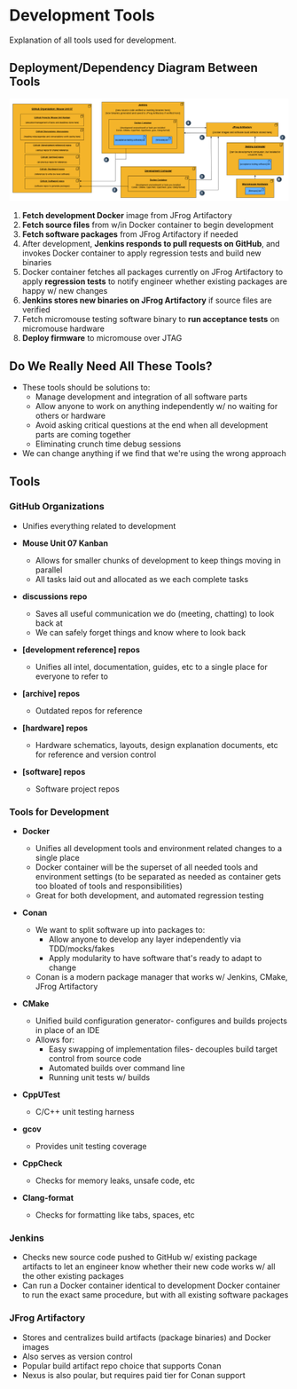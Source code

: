 # Development Tools
Explanation of all tools used for development.

## Deployment/Dependency Diagram Between Tools
![Dev Tools](development-tools.drawio.png)

1. **Fetch development Docker** image from JFrog Artifactory
2. **Fetch source files** from w/in Docker container to begin development
3. **Fetch software packages** from JFrog Artifactory if needed
4. After development, **Jenkins responds to pull requests on GitHub**, and invokes Docker container to apply regression tests and build new binaries
5. Docker container fetches all packages currently on JFrog Artifactory to apply **regression tests** to notify engineer whether existing packages are happy w/ new changes 
6. **Jenkins stores new binaries on JFrog Artifactory** if source files are verified
7. Fetch micromouse testing software binary to **run acceptance tests** on micromouse hardware
8. **Deploy firmware** to micromouse over JTAG

## Do We Really Need All These Tools?
- These tools should be solutions to:
  - Manage development and integration of all software parts
  - Allow anyone to work on anything independently w/ no waiting for others or hardware
  - Avoid asking critical questions at the end when all development parts are coming together
  - Eliminating crunch time debug sessions
- We can change anything if we find that we're using the wrong approach

## Tools

### GitHub Organizations
- Unifies everything related to development

- **Mouse Unit 07 Kanban**
  - Allows for smaller chunks of development to keep things moving in parallel
  - All tasks laid out and allocated as we each complete tasks
- **discussions repo**
  - Saves all useful communication we do (meeting, chatting) to look back at
  - We can safely forget things and know where to look back
- **[development reference] repos**
  - Unifies all intel, documentation, guides, etc to a single place for everyone to refer to
- **[archive] repos**
  - Outdated repos for reference
- **[hardware] repos**
  - Hardware schematics, layouts, design explanation documents, etc for reference and version control
- **[software] repos**
  - Software project repos

### Tools for Development
- **Docker**
  - Unifies all development tools and environment related changes to a single place
  - Docker container will be the superset of all needed tools and environment settings (to be separated as needed as container gets too bloated of tools and responsibilities)
  - Great for both development, and automated regression testing

- **Conan**
  - We want to split software up into packages to:
    - Allow anyone to develop any layer independently via TDD/mocks/fakes
    - Apply modularity to have software that's ready to adapt to change
  - Conan is a modern package manager that works w/ Jenkins, CMake, JFrog Artifactory

- **CMake**
  - Unified build configuration generator- configures and builds projects in place of an IDE
  - Allows for:
    - Easy swapping of implementation files- decouples build target control from source code
    - Automated builds over command line
    - Running unit tests w/ builds

- **CppUTest**
  - C/C++ unit testing harness

- **gcov**
  - Provides unit testing coverage

- **CppCheck**
  - Checks for memory leaks, unsafe code, etc

- **Clang-format**
  - Checks for formatting like tabs, spaces, etc

### Jenkins
- Checks new source code pushed to GitHub w/ existing package artifacts to let an engineer know whether their new code works w/ all the other existing packages
- Can run a Docker container identical to development Docker container to run the exact same procedure, but with all existing software packages

### JFrog Artifactory
- Stores and centralizes build artifacts (package binaries) and Docker images
- Also serves as version control
- Popular build artifact repo choice that supports Conan
- Nexus is also poular, but requires paid tier for Conan support